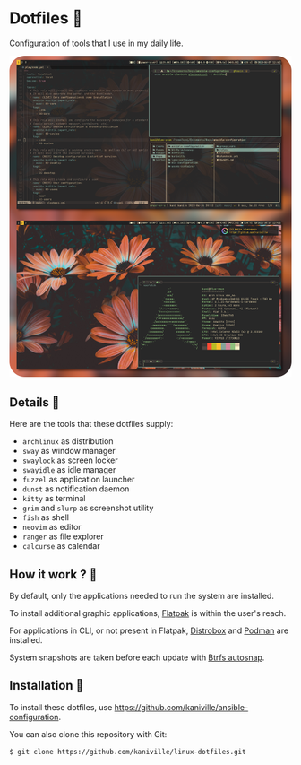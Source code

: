 # Dotfiles 🐧

Configuration of tools that I use in my daily life.

![](src/screenshot.png)

## Details 🌻
Here are the tools that these dotfiles supply:

- `archlinux` as distribution
- `sway` as window manager
- `swaylock` as screen locker
- `swayidle` as idle manager
- `fuzzel` as application launcher
- `dunst` as notification daemon
- `kitty` as terminal
- `grim` and `slurp` as screenshot utility
- `fish` as shell
- `neovim` as editor
- `ranger` as file explorer
- `calcurse` as calendar

## How it work ? 🔬
By default, only the applications needed to run the system are installed.

To install additional graphic applications, [Flatpak](https://www.flatpak.org) is within the user's reach.

For applications in CLI, or not present in Flatpak, [Distrobox](https://github.com/89luca89/distrobox) and [Podman](https://podman.io) are installed.

System snapshots are taken before each update with [Btrfs autosnap](https://github.com/kaniville/btrfs-autosnap).

## Installation 🌄
To install these dotfiles, use https://github.com/kaniville/ansible-configuration.

You can also clone this repository with Git:
```
$ git clone https://github.com/kaniville/linux-dotfiles.git
```
